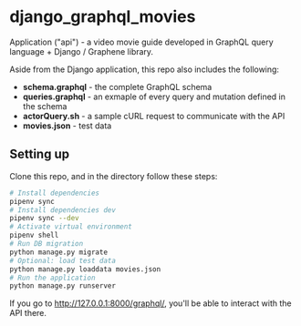 # django_graphql_movies

Application ("api") - a video movie guide developed in GraphQL query language + Django / Graphene library.

Aside from the Django application, this repo also includes the following:

* **schema.graphql** - the complete GraphQL schema
* **queries.graphql** - an exmaple of every query and mutation defined in the schema
* **actorQuery.sh** - a sample cURL request to communicate with the API
* **movies.json** - test data

## Setting up

Clone this repo, and in the directory follow these steps:

```bash
# Install dependencies
pipenv sync
# Install dependencies dev
pipenv sync --dev
# Activate virtual environment
pipenv shell
# Run DB migration
python manage.py migrate
# Optional: load test data
python manage.py loaddata movies.json
# Run the application
python manage.py runserver
```

If you go to http://127.0.0.1:8000/graphql/, you'll be able to interact with the API there.
